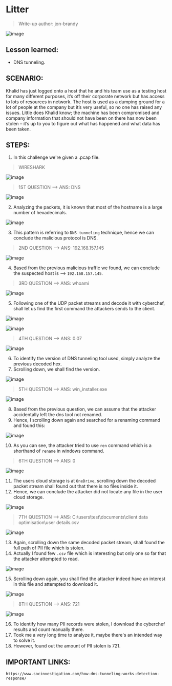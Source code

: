# Litter
> Write-up author: jon-brandy

![image](https://github.com/jon-brandy/hackthebox/assets/70703371/1ad68f2c-9176-4546-8041-caa76fc3291e)


## Lesson learned:
- DNS tunneling.

## SCENARIO:

Khalid has just logged onto a host that he and his team use as a testing host for many different purposes, it’s off their corporate network but has access to lots of resources in network. The host is used as a dumping ground for a lot of people at the company but it’s very useful, so no one has raised any issues. Little does Khalid know; the machine has been compromised and company information that should not have been on there has now been stolen – it’s up to you to figure out what has happened and what data has been taken.

## STEPS:
1. In this challenge we're given a .pcap file.

> WIRESHARK

![image](https://github.com/jon-brandy/hackthebox/assets/70703371/5f0a5001-686f-4c28-889a-6bfd67fe288f)


> 1ST QUESTION --> ANS: DNS

![image](https://github.com/jon-brandy/hackthebox/assets/70703371/a37d9ce5-cbf7-47b5-a1ec-19638c38e847)

2. Analyzing the packets, it is known that most of the hostname is a large number of hexadecimals.

![image](https://github.com/jon-brandy/hackthebox/assets/70703371/de16fb07-8a1c-4ada-89e7-a241aa714ffa)


3. This pattern is referring to `DNS tunneling` technique, hence we can conclude the malicious protocol is DNS.


> 2ND QUESTION --> ANS: 192.168.157.145

![image](https://github.com/jon-brandy/hackthebox/assets/70703371/cd4debd8-3524-4adf-9c65-fe7d42c898f9)


4. Based from the previous malicious traffic we found, we can conclude the suspected host is --> `192.168.157.145`.

> 3RD QUESTION --> ANS: whoami

![image](https://github.com/jon-brandy/hackthebox/assets/70703371/6aa035e6-25fb-4a7b-9889-ef3cce8b522c)


5. Following one of the UDP packet streams and decode it with cyberchef, shall let us find the first command the attackers sends to the client.

![image](https://github.com/jon-brandy/hackthebox/assets/70703371/8451a2f1-6a89-41d8-9b8c-a1da9e77d704)


![image](https://github.com/jon-brandy/hackthebox/assets/70703371/734c4c4e-4f87-4e00-ac5c-aa675daf4865)


> 4TH QUESTION --> ANS: 0.07

![image](https://github.com/jon-brandy/hackthebox/assets/70703371/e7eabc66-c4fc-4b4e-b856-c6cd7e337533)


6. To identify the version of DNS tunneling tool used, simply analyze the previous decoded hex.
7. Scrolling down, we shall find the version.

![image](https://github.com/jon-brandy/hackthebox/assets/70703371/3d087d8e-ca8c-48b2-b1fa-7d1e8680547e)


> 5TH QUESTION --> ANS: win_installer.exe

![image](https://github.com/jon-brandy/hackthebox/assets/70703371/9d221578-a496-42f5-9b2a-685fae232ec9)


8. Based from the previous question, we can assume that the attacker accidentally left the dns tool not renamed.
9. Hence, I scrolling down again and searched for a renaming command and found this:

![image](https://github.com/jon-brandy/hackthebox/assets/70703371/4fced9bf-d34c-4b7b-8d3c-6d34447959ca)


10. As you can see, the attacker tried to use `ren` command which is a shorthand of `rename` in windows command.

> 6TH QUESTION --> ANS: 0 

![image](https://github.com/jon-brandy/hackthebox/assets/70703371/2b891f42-ba2f-4959-80c8-442b066eb070)


11. The users cloud storage is at `OneDrive`, scrolling down the decoded packet stream shall found out that there is no files inside it.
12. Hence, we can conclude the attacker did not locate any file in the user cloud storage.

![image](https://github.com/jon-brandy/hackthebox/assets/70703371/a6fe52a4-29dd-49d7-9985-722b6b86b0b4)


> 7TH QUESTION --> ANS: C:\users\test\documents\client data optimisation\user details.csv

![image](https://github.com/jon-brandy/hackthebox/assets/70703371/1bbef92a-0060-4c07-a681-ec221a433fc5)


13. Again, scrolling down the same decoded packet stream, shall found the full path of PII file which is stolen.
14. Actually I found few `.csv` file which is interesting but only one so far that the attacker attempted to read.

![image](https://github.com/jon-brandy/hackthebox/assets/70703371/6c685d8e-dcb1-4591-a1f4-df9b52287c4c)


15. Scrolling down again, you shall find the attacker indeed have an interest in this file and attempted to download it.


![image](https://github.com/jon-brandy/hackthebox/assets/70703371/df82bee2-0e20-4a0b-9c20-ac641c71699e)



> 8TH QUESTION --> ANS: 721

![image](https://github.com/jon-brandy/hackthebox/assets/70703371/df13f87a-2057-45de-9368-36ba257d8d76)


16. To identify how many PII records were stolen, I download the cyberchef results and count manually there.
17. Took me a very long time to analyze it, maybe there's an intended way to solve it.
18. However, found out the amount of PII stolen is 721.

## IMPORTANT LINKS:

```
https://www.socinvestigation.com/how-dns-tunneling-works-detection-response/
```
